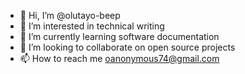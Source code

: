- 👋 Hi, I’m @olutayo-beep
- 👀 I’m interested in technical writing 
- 🌱 I’m currently learning software documentation 
- 💞️ I’m looking to collaborate on open source projects
- 📫 How to reach me oanonymous74@gmail.com 

<!---
olutayo-beep/olutayo-beep is a ✨ special ✨ repository because its `README.md` (this file) appears on your GitHub profile.
You can click the Preview link to take a look at your changes.
--->
